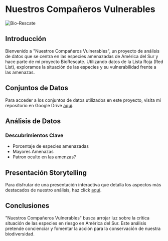 # Nuestros Compañeros Vulnerables
![Bio-Rescate](https://i.ibb.co/YySMp73/bio-Rescate-logo.png)

## Introducción
Bienvenido a "Nuestros Compañeros Vulnerables", un proyecto de análisis de datos que se centra en las especies amenazadas de América del Sur y hace parte de mi proyecto BioRescate. Utilizando datos de la Lista Roja (Red List), exploramos la situación de las especies y su vulnerabilidad frente a las amenazas.

## Conjuntos de Datos
Para acceder a los conjuntos de datos utilizados en este proyecto, visita mi repositorio en Google Drive [aquí](https://drive.google.com/drive/folders/10NIh2N4PpLcrQcVCObpM0sDmEgS1ZabR?usp=sharing).

## Análisis de Datos
### Descubrimientos Clave
- Porcentaje de especies amenazadas
- Mayores Amenazas
- Patron oculto en las amenzas?

## Presentación Storytelling
Para disfrutar de una presentación interactiva que detalla los aspectos más destacados de nuestro análisis, haz click [aquí](https://docs.google.com/presentation/d/1PGZqw3QEaIv7dqYvQ69rv0tBgDBQGxhivD3xit_tRNs/edit?usp=sharing).

## Conclusiones
"Nuestros Compañeros Vulnerables" busca arrojar luz sobre la crítica situación de las especies en riesgo en América del Sur. Este análisis pretende concienciar y fomentar la acción para la conservación de nuestra biodiversidad.
